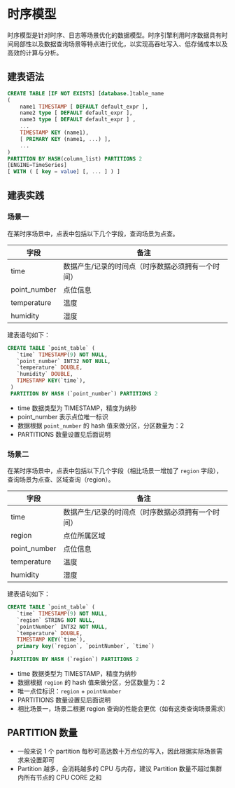 # 时序模型
时序模型是针对时序、日志等场景优化的数据模型。时序引擎利用时序数据具有时间局部性以及数据查询场景等特点进行优化，以实现高吞吐写入、低存储成本以及高效的计算与分析。

## 建表语法

```sql
CREATE TABLE [IF NOT EXISTS] [database.]table_name 
(
    name1 TIMESTAMP [ DEFAULT default_expr ],
    name2 type [ DEFAULT default_expr ],
    name3 type [ DEFAULT default_expr ] ,
    ...
    TIMESTAMP KEY (name1),
    [ PRIMARY KEY (name1, ...) ],
    ...
)
PARTITION BY HASH(column_list) PARTITIONS 2
[ENGINE=TimeSeries]
[ WITH ( [ key = value] [, ... ] ) ]
```

## 建表实践

### 场景一

在某时序场景中，点表中包括以下几个字段，查询场景为点查。

| 字段          |  备注                                                   | 
| ------------- | ------------------------------------------------------ | 
| time          | 数据产生/记录的时间点（时序数据必须拥有一个时间）           |   
| point_number  | 点位信息                                                |   
| temperature   | 温度                                                   |   
| humidity      | 湿度                                                    |   


建表语句如下：

```sql
CREATE TABLE `point_table` (                          
   `time` TIMESTAMP(9) NOT NULL,
   `point_number` INT32 NOT NULL,                                               
   `temperature` DOUBLE,
   `humidity` DOUBLE,                                     
   TIMESTAMP KEY(`time`),                   
 )                                                     
 PARTITION BY HASH (`point_number`) PARTITIONS 2
```

- time 数据类型为 TIMESTAMP，精度为纳秒
- point_number 表示点位唯一标识
- 数据根据 `point_number` 的 hash 值来做分区，分区数量为：2
- PARTITIONS 数量设置见后面说明

### 场景二

在某时序场景中，点表中包括以下几个字段（相比场景一增加了 `region` 字段），查询场景为点查、区域查询（region）。

| 字段          |  备注                                                   | 
| ------------- | ------------------------------------------------------ | 
| time          | 数据产生/记录的时间点（时序数据必须拥有一个时间）           |   
| region        | 点位所属区域                                             |   
| point_number  | 点位信息                                                |   
| temperature   | 温度                                                   |   
| humidity      | 湿度                                                    |   

建表语句如下：

```sql
CREATE TABLE `point_table` (                          
   `time` TIMESTAMP(9) NOT NULL,
   `region` STRING NOT NULL,                       
   `pointNumber` INT32 NOT NULL,                                               
   `temperature` DOUBLE,                                     
   TIMESTAMP KEY(`time`),
   primary key(`region`, `pointNumber`, `time`)                               
 )                                                     
 PARTITION BY HASH (`region`) PARTITIONS 2
```

- time 数据类型为 TIMESTAMP，精度为纳秒
- 数据根据 `region` 的 hash 值来做分区，分区数量为：2
- 唯一点位标识：`region` + `pointNumber`
- PARTITIONS 数量设置见后面说明
- 相比场景一，场景二根据 region 查询的性能会更优（如有这类查询场景需求）

## PARTITION 数量
- 一般来说 1 个 partition 每秒可高达数十万点位的写入，因此根据实际场景需求来设置即可
- Partition 越多，会消耗越多的 CPU 与内存，建议 Partition 数量不超过集群内所有节点的 CPU CORE 之和 

